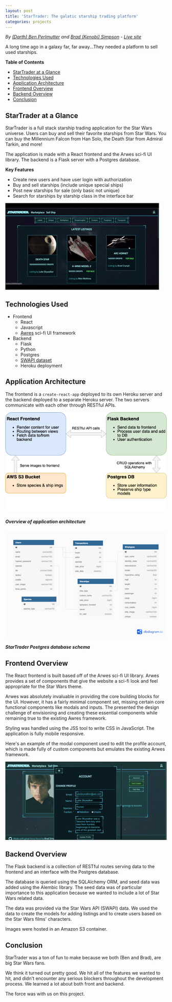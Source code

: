 ```yaml
---
layout: post
title: 'StarTrader: The galatic starship trading platform'
categories: projects
---
```

*By [(Darth) Ben Perlmutter](http://ben.perlmutter.io/) and [Brad (Kenobi) Simpson](https://github.com/bradsimpson213) - [Live site](https://startrader-app.herokuapp.com/)*

A long time ago in a galaxy far, far away...They needed a platform to sell used starships.

**Table of Contents**
  * [StarTrader at a Glance](#startrader-at-a-glance)
  * [Technologies Used](#technologies-used)
  * [Application Architecture](#application-architecture)
  * [Frontend Overview](#frontend-overview)
  * [Backend Overview](#backend-overview)
  * [Conclusion](#conclusion)

## StarTrader at a Glance
StarTrader is a full stack starship trading application for the Star Wars universe. Users can buy and sell their favorite starships from Star Wars. You can buy the Millennium Falcon from Han Solo, the Death Star from Admiral Tarkin, and more!  

The application is made with a React frontend and the Arwes sci-fi UI library. The backend is a Flask server with a Postgres database. 

<!--more-->

**Key Features**
* Create new users and have user login with authorization
* Buy and sell starships (include unique special ships)
* Post new starships for sale (only basic not unique)
* Search for starships by starship class  in the interface bar

![StarTrader mini-demo](/assets/img/star-trader-demo-full.gif)

## Technologies Used
* Frontend
  * React 
  * Javascript 
  * [Awres](https://arwes.dev/) sci-fi UI framework
* Backend
  * Flask
  * Python 
  * Postgres
  * [SWAPI dataset](https://swapi.dev/)
  * Heroku deployment

## Application Architecture
The frontend is a `create-react-app` deployed to its own Heroku server and the backend deployed to a separate Heroku server. The two servers communicate with each other through RESTful APIs. 

![application architecture](/assets/img/startrader-architecture.png)
##### Overview of application architecture

![Database schema](/assets/img/star-trader-schema.png)
##### StarTrader Postgres database schema

## Frontend Overview
The React frontend is built based off of the Arwes sci-fi UI library. Arwes provides a set of components that give the website a sci-fi look and feel appropriate for the Star Wars theme. 

Arwes was absolutely invaluable in providing the core building blocks for the UI. However, it has a fairly minimal component set, missing certain core functional components like modals and inputs. The presented the design challenge of envisioning and creating these essential components while remaining true to the existing Awres framework. 

Styling was handled using the JSS tool to write CSS in JavaScript. The application is fully mobile responsive.

Here's an example of the modal component used to edit the profile account, which is made fully of custom components but  emulates the existing Arwes framework. 

![Edit Listing Modal](/assets/img/startrader-edit-account-modal.png)

## Backend Overview
The Flask backend is a collection of RESTful routes serving data to the frontend and an interface with the Postgres database. 

The database is queried using the SQLAlchemy ORM, and seed data was added using the Alembic library. The seed data was of particular importance to this application because we wanted to include a lot of Star Wars related data. 

The data was provided via the Star Wars API (SWAPI) data. We used the data to create the models for adding listings and to create users based on the Star Wars films' characters. 

Images were hosted in an Amazon S3 container. 

## Conclusion
StarTrader was a ton of fun to make because we both (Ben and Brad), are big Star Wars fans. 

We think it turned out pretty good. We hit all of the features we wanted to hit, and didn't encounter any serious blockers throughout the development process. We learned a lot about both front and backend.

The force was with us on this project. 